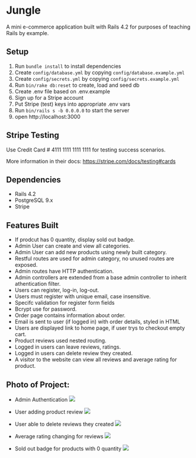 # Jungle

A mini e-commerce application built with Rails 4.2 for purposes of teaching Rails by example.


## Setup

1. Run `bundle install` to install dependencies
2. Create `config/database.yml` by copying `config/database.example.yml`
3. Create `config/secrets.yml` by copying `config/secrets.example.yml`
4. Run `bin/rake db:reset` to create, load and seed db
5. Create .env file based on .env.example
6. Sign up for a Stripe account
7. Put Stripe (test) keys into appropriate .env vars
8. Run `bin/rails s -b 0.0.0.0` to start the server
9. open http://localhost:3000

## Stripe Testing

Use Credit Card # 4111 1111 1111 1111 for testing success scenarios.

More information in their docs: <https://stripe.com/docs/testing#cards>

## Dependencies

* Rails 4.2
* PostgreSQL 9.x
* Stripe

## Features Built

* If prodcut has 0 quantity, display sold out badge.
* Admin User can create and view all categories.
* Admin User can add new products using newly built category.
* Restful routes are used for admin category, no unused routes are exposed.
* Admin routes have HTTP authentication.
* Admin controllers are extended from a base admin controller to inherit athentication filter.
* Users can register, log-in, log-out.
* Users must register with unique email, case insensitive.
* Specifc validation for register form fields
* Bcrypt use for password.
* Order page contains information about order.
* Email is sent to user (if logged in) with order details, styled in HTML
* Users are displayed link to home page, if user trys to checkout empty cart.
* Product reviews used nested routing.
* Logged in users can leave reviews, ratings.
* Logged in users can delete review they created.
* A visitor to the website can view all reviews and average rating for product.



## Photo of Project:

- Admin Authentication
![](https://github.com/romelt777/jungle-rails/blob/feature/user-specs/docs/newAuth.png)

- User adding product review
![](https://github.com/romelt777/jungle-rails/blob/feature/user-specs/docs/adding_review.png)

- User able to delete reviews they created
![](https://github.com/romelt777/jungle-rails/blob/feature/user-specs/docs/newShowDelete.png)

- Average rating changing for reviews
![](https://github.com/romelt777/jungle-rails/blob/feature/user-specs/docs/NewAfterDelete.png)

- Sold out badge for products with 0 quantity
![](https://github.com/romelt777/jungle-rails/blob/feature/user-specs/docs/newSoldOutBadge.png)
